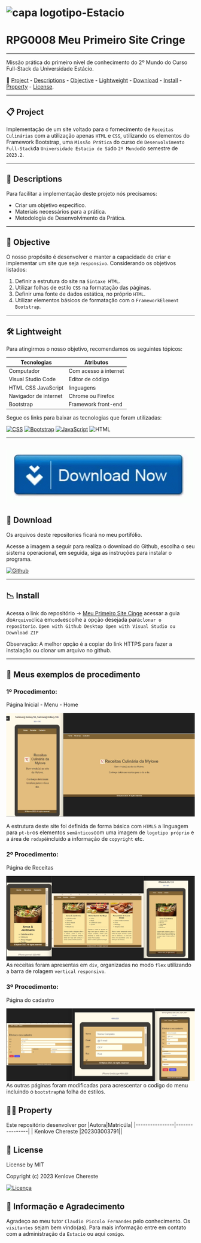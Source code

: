 
# ![capa logotipo-Estacio](https://github.com/Myloveken/Primeiro-site-cringe/assets/98883069/1d357dd8-511b-441e-8a16-16788789befb)

# RPG0008 Meu Primeiro Site Cringe

---

Missão prática do primeiro nível de conhecimento do 2º Mundo do Curso Full-Stack da Universidade Estácio.

🔗 [Project](#-project) - [Descriptions](#-descriptions) - [Objective](#-objective) - [Lightweight](#-lightweight) - [Download](#-download) - [Install](#-install) - [Property](#property) - [License](#licence).

---

## 📋 Project

Implementação de um site voltado para o fornecimento de `Receitas Culinárias` com a utilização apenas `HTML` e ``CSS``, utilizando os elementos do Framework Bootstrap, uma `Missão Prática` do curso de `Desenvolvimento Full-Stack`da `Universidade Estacio de Sá`do `2º Mundo`do semestre de `2023.2`.

---

## 📝 Descriptions

Para facilitar a implementação deste projeto nós precisamos:

- Criar um objetivo especifico.
- Materiais necessários para a prática.
- Metodologia de Desenvolvimento da Prática.

---

## 💼 Objective

O nosso propósito é desenvolver e manter a capacidade de criar e implementar um site que seja `responsivo`.
Considerando os objetivos listados:

1. Definir a estrutura do site na `Sintaxe HTML`.
2. Utilizar folhas de estilo `CSS` na formatação das páginas.
3. Definir uma fonte de dados estática, no próprio `HTML`.
4. Utilizar elementos básicos de formatação com o `FrameworkElement` `Bootstrap`.

---

## 🛠 Lightweight

Para atingirmos o nosso objetivo, recomendamos os seguintes tópicos:

|Tecnologias| Atributos|
|----------------|-----------------|
| Computador | Com acesso à internet|
| Visual Studio Code | Editor de código |
| HTML CSS JavaScript | linguagens|
| Navigador de internet | Chrome ou Firefox|
| Bootstrap | Framework front-end |

Segue os links para baixar as tecnologias que foram utilizadas:

[![CSS](https://img.shields.io/badge/-CSS-1572B6?style=for-the-badge&logo=css3&logoColor=white)](https://www.w3.org/Style/CSS/) [![Bootstrap](https://img.shields.io/badge/-Bootstrap-7952B3?style=for-the-badge&logo=bootstrap&logoColor=white)](https://getbootstrap.com/docs/5.3/getting-started/introduction/) [![JavaScript](https://img.shields.io/badge/-JavaScript-F7DF1E?style=for-the-badge&logo=javascript&logoColor=black)](https://developer.mozilla.org/pt-BR/docs/Web/JavaScript) ![HTML](https://img.shields.io/badge/-HTML-ECE2FB?style=for-the-badge&logo=HTML5)&nbsp;

---

## ![Alt text](image.png)

## 📩 Download

Os arquivos deste repositories ficará no meu portifólio.

Acesse a imagem a seguir para realiza o download do Github, escolha o seu sistema operacional, em seguida, siga as
instruções para instalar o programa.

[![Github](https://icongr.am/devicon/github-original.svg?size=50&color=currentColor)](https://git-scm.com/downloads)

---

## 📉 Install

Acessa o link do repositório → [Meu Primeiro Site Cinge](https://github.com/Myloveken/Primeiro-site-cringe.git)
acessar a guia do`Arquivo`clica em`code`escolhe a opção desejada para`clonar o repositorio`.
`Open with Github Desktop Open with Visual Studio ou Download ZIP`

 Observação:  A melhor opção é a copiar do link HTTPS para fazer a instalação ou clonar um arquivo no github.

 ---

## 🔎 Meus exemplos de procedimento

### 1º Procedimento:

 Página Inicial - Menu - Home

![Pagina Inicial](image-3.png)

A estrutura deste site foi definida de forma básica com `HTML5` a linguagem para `pt-br`os elementos `semânticos`com uma imagem de `logotipo próprio` e a área de `rodapé`incluido a informação de `copyright` etc.

### 2º Procedimento:

Página de Receitas

![ Receitas ](image-4.png)
As receitas foram apresentas em `div`, organizadas no modo `flex` utilizando a barra de rolagem `vertical` `responsivo`.

### 3º Procedimento:

Página do cadastro

![Alt text](image-5.png)
As outras páginas foram modificadas para acrescentar o codigo do menu incluindo o `bootstrap`na folha de estilos.


## 👩‍💻 Property

Este repositório desenvolver por
|Autora|Matricúla|
|----------------|----------------|
| Kenlove Chereste |202303003791||

## 🔐 License

License by MIT

Copyright (c) 2023 Kenlove Chereste

[![Licença](https://img.shields.io/github/license/guedesert/meu-primeiro-site-cringe?style=for-the-badge&color=blue&label=licença)](./LICENSE)

## 🌹 Informação e Agradecimento

Agradeço ao meu tutor `Claudio Piccolo Fernandes` pelo conhecimento.
Os `visitantes` sejam bem vindo(as).
Para mais informação entre em contato com a administração da `Estacio` ou aqui `comigo`.
